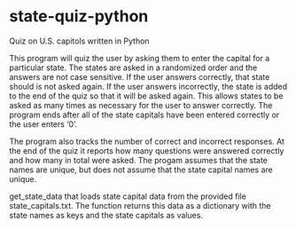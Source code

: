 # state-quiz-python
Quiz on U.S. capitols written in Python

This program will quiz the user by asking them to enter the capital for a particular state. The states are asked in a randomized order and the answers are not case sensitive. If the user answers correctly, that state should is not asked again.  If the user answers incorrectly, the state is added to the end of the quiz so that it will be asked again. This allows states to be asked as many times as necessary for the user to answer correctly. The program ends after all of the state capitals have been entered correctly or the user enters ‘0’. 

The program also tracks the number of correct and incorrect responses.  At the end of the quiz it reports how many questions were answered correctly and how many in total were asked.  The progam assumes that the state names are unique, but does not assume that the state capital names are unique.

get_state_data that loads state capital data from the provided file state_capitals.txt. The function returns this data as a dictionary with the state
names as keys and the state capitals as values. 


